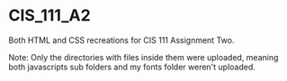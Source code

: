 # CIS_111_A2
Both HTML and CSS recreations for CIS 111 Assignment Two.

Note: Only the directories with files inside them were uploaded, meaning both javascripts sub folders and my fonts folder weren't uploaded.
